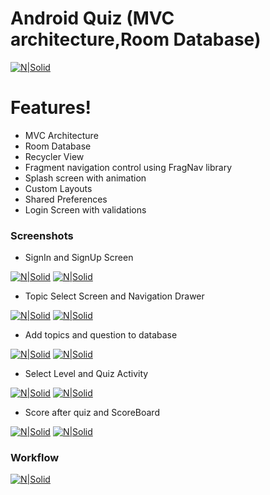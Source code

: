 
# Android Quiz (MVC architecture,Room Database)

[![N|Solid](https://github.com/Darkprnce/Quiz_MVC/blob/master/screenshots/Android%20Quiz%20App.png)](https://github.com/Darkprnce/Quiz_MVC/blob/master/screenshots/Android%20Quiz%20App.png)


# Features!

  - MVC Architecture
  - Room Database
  - Recycler View 
  - Fragment navigation control using FragNav library
  - Splash screen with animation
  - Custom Layouts
  - Shared Preferences
  - Login Screen with validations
 
### Screenshots
- SignIn and SignUp Screen

[![N|Solid](https://github.com/Darkprnce/Quiz_MVC/blob/master/screenshots/sign_in_screen.png)](https://github.com/Darkprnce/Quiz_MVC/blob/master/screenshots/sign_in_screen.png)
[![N|Solid](https://github.com/Darkprnce/Quiz_MVC/blob/master/screenshots/sign_up_screen.png)](https://github.com/Darkprnce/Quiz_MVC/blob/master/screenshots/sign_up_screen.png)

- Topic Select Screen and Navigation Drawer

[![N|Solid](https://github.com/Darkprnce/Quiz_MVC/blob/master/screenshots/topic_select_screen.png)](https://github.com/Darkprnce/Quiz_MVC/blob/master/screenshots/topic_select_screen.png)
[![N|Solid](https://github.com/Darkprnce/Quiz_MVC/blob/master/screenshots/navigation_drawer.png)](https://github.com/Darkprnce/Quiz_MVC/blob/master/screenshots/navigation_drawer.png)

- Add topics and question to database

[![N|Solid](https://github.com/Darkprnce/Quiz_MVC/blob/master/screenshots/add_question1.png)](https://github.com/Darkprnce/Quiz_MVC/blob/master/screenshots/add_question1.png)
[![N|Solid](https://github.com/Darkprnce/Quiz_MVC/blob/master/screenshots/add_question2.png)](https://github.com/Darkprnce/Quiz_MVC/blob/master/screenshots/add_question2.png)

- Select Level and Quiz Activity

[![N|Solid](https://github.com/Darkprnce/Quiz_MVC/blob/master/screenshots/level_select_screen.png)](https://github.com/Darkprnce/Quiz_MVC/blob/master/screenshots/level_select_screen.png)
[![N|Solid](https://github.com/Darkprnce/Quiz_MVC/blob/master/screenshots/quiz_activity_screen.png)](https://github.com/Darkprnce/Quiz_MVC/blob/master/screenshots/quiz_activity_screen.png)

- Score after quiz and ScoreBoard

[![N|Solid](https://github.com/Darkprnce/Quiz_MVC/blob/master/screenshots/score_screen.png)](https://github.com/Darkprnce/Quiz_MVC/blob/master/screenshots/score_screen.png)
[![N|Solid](https://github.com/Darkprnce/Quiz_MVC/blob/master/screenshots/scoreboard_activity.png)](https://github.com/Darkprnce/Quiz_MVC/blob/master/screenshots/scoreboard_activity.png)

### Workflow

[![N|Solid](https://github.com/Darkprnce/Quiz_MVC/blob/master/screenshots/working_flow.gif)](https://github.com/Darkprnce/Quiz_MVC/blob/master/screenshots/working_flow.gif)

